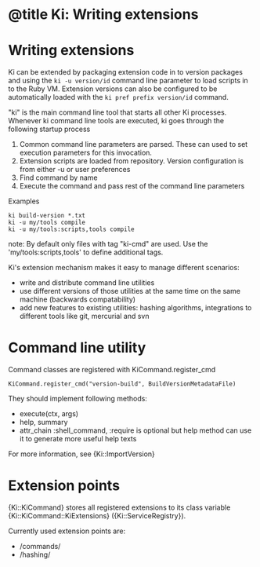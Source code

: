 # @title Ki: Writing extensions

# Writing extensions

Ki can be extended by packaging extension code in to version packages and using the `ki -u version/id` command line
parameter to load scripts in to the Ruby VM. Extension versions can also be configured to be automatically loaded
with the `ki pref prefix version/id` command.

"ki" is the main command line tool that starts all other Ki processes. Whenever ki command line tools
are executed, ki goes through the following startup process

1. Common command line parameters are parsed. These can used to set execution parameters for this invocation.
2. Extension scripts are loaded from repository. Version configuration is from either -u or user preferences
3. Find command by name
4. Execute the command and pass rest of the command line parameters

Examples

    ki build-version *.txt
    ki -u my/tools compile
    ki -u my/tools:scripts,tools compile

note: By default only files with tag "ki-cmd" are used. Use the 'my/tools:scripts,tools' to define additional tags.

Ki's extension mechanism makes it easy to manage different scenarios:
* write and distribute command line utilities
* use different versions of those utilities at the same time on the same machine (backwards compatability)
* add new features to existing utilities: hashing algorithms, integrations to different tools like git, mercurial and svn

# Command line utility

Command classes are registered with KiCommand.register_cmd

    KiCommand.register_cmd("version-build", BuildVersionMetadataFile)

They should implement following methods:
* execute(ctx, args)
* help, summary
* attr_chain :shell_command, :require is optional but help method can use it to generate more useful help texts

For more information, see {Ki::ImportVersion}

# Extension points

{Ki::KiCommand} stores all registered extensions to its class variable {Ki::KiCommand::KiExtensions} ({Ki::ServiceRegistry}).

Currently used extension points are:

* /commands/
* /hashing/
